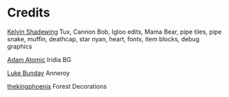 # Credits

[Kelvin Shadewing](http://kelvinshadewing.net) Tux, Cannon Bob, Igloo edits, Mama Bear, pipe tiles, pipe snake, muffin, deathcap, star nyan, heart, fonts, item blocks, debug graphics

[Adam Atomic](http://www.adamatomic.com) Iridia BG

[Luke Bunday](http://pixeljoint.com/p/43158.htm) Anneroy

[thekingphoenix](https://opengameart.org/content/tileset-platform-forest) Forest Decorations